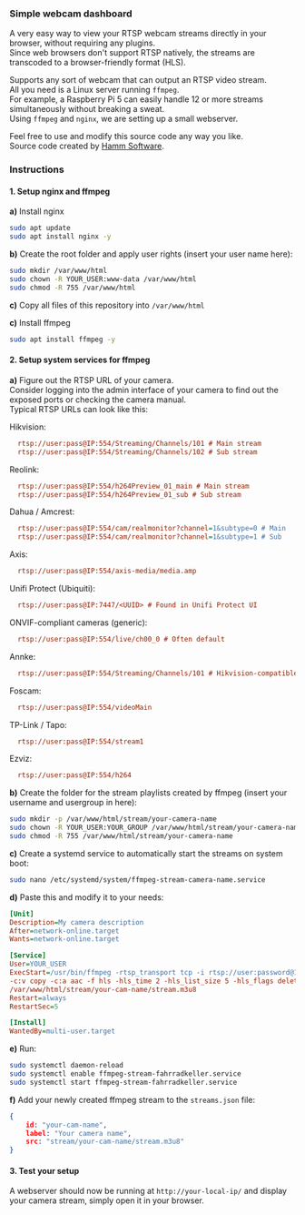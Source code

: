 
### Simple webcam dashboard ### 

A very easy way to view your RTSP webcam streams directly in your browser, without requiring any plugins.\
Since web browsers don't support RTSP natively, the streams are transcoded to a browser-friendly format (HLS).

Supports any sort of webcam that can output an RTSP video stream.\
All you need is a Linux server running `ffmpeg`.\
For example, a Raspberry Pi 5 can easily handle 12 or more streams simultaneously without breaking a sweat.\
Using `ffmpeg` and `nginx`, we are setting up a small webserver.

Feel free to use and modify this source code any way you like.\
Source code created by [Hamm Software](https://www.hamm.software).

### Instructions ###


#### 1. Setup nginx and ffmpeg ####

**a)** Install nginx
```bash
sudo apt update
sudo apt install nginx -y
```

**b)** Create the root folder and apply user rights (insert your user name here):
```bash
sudo mkdir /var/www/html
sudo chown -R YOUR_USER:www-data /var/www/html
sudo chmod -R 755 /var/www/html
```

**c)** Copy all files of this repository into ``/var/www/html``

**c)** Install ffmpeg
```bash
sudo apt install ffmpeg -y
```


#### 2. Setup system services for ffmpeg ####

**a)** Figure out the RTSP URL of your camera.\
Consider logging into the admin interface of your camera to find out the exposed ports or checking the camera manual.\
Typical RTSP URLs can look like this:

Hikvision:
```ini
  rtsp://user:pass@IP:554/Streaming/Channels/101 # Main stream
  rtsp://user:pass@IP:554/Streaming/Channels/102 # Sub stream
```

Reolink:
```ini
  rtsp://user:pass@IP:554/h264Preview_01_main # Main stream
  rtsp://user:pass@IP:554/h264Preview_01_sub # Sub stream
```

Dahua / Amcrest:
```ini
  rtsp://user:pass@IP:554/cam/realmonitor?channel=1&subtype=0 # Main
  rtsp://user:pass@IP:554/cam/realmonitor?channel=1&subtype=1 # Sub
```

Axis:
```ini
  rtsp://user:pass@IP:554/axis-media/media.amp
```

Unifi Protect (Ubiquiti):
```ini
  rtsp://user:pass@IP:7447/<UUID> # Found in Unifi Protect UI
```

ONVIF-compliant cameras (generic):
```ini
  rtsp://user:pass@IP:554/live/ch00_0 # Often default
```

Annke:
```ini
  rtsp://user:pass@IP:554/Streaming/Channels/101 # Hikvision-compatible
```

Foscam:
```ini
  rtsp://user:pass@IP:554/videoMain
```

TP-Link / Tapo:
```ini
  rtsp://user:pass@IP:554/stream1
```

Ezviz:
```ini
  rtsp://user:pass@IP:554/h264
```

**b)** Create the folder for the stream playlists created by ffmpeg (insert your username and usergroup in here):
```bash
sudo mkdir -p /var/www/html/stream/your-camera-name
sudo chown -R YOUR_USER:YOUR_GROUP /var/www/html/stream/your-camera-name
sudo chmod -R 755 /var/www/html/stream/your-camera-name
```

**c)** Create a systemd service to automatically start the streams on system boot:
```bash
sudo nano /etc/systemd/system/ffmpeg-stream-camera-name.service
```

**d)** Paste this and modify it to your needs:
```ini
[Unit]
Description=My camera description
After=network-online.target
Wants=network-online.target

[Service]
User=YOUR_USER
ExecStart=/usr/bin/ffmpeg -rtsp_transport tcp -i rtsp://user:password@192.x.y.z:554/Streaming/Channels/101 \
-c:v copy -c:a aac -f hls -hls_time 2 -hls_list_size 5 -hls_flags delete_segments \
/var/www/html/stream/your-cam-name/stream.m3u8
Restart=always
RestartSec=5

[Install]
WantedBy=multi-user.target
```

**e)** Run:
```bash
sudo systemctl daemon-reload
sudo systemctl enable ffmpeg-stream-fahrradkeller.service
sudo systemctl start ffmpeg-stream-fahrradkeller.service
```

**f)** Add your newly created ffmpeg stream to the `streams.json` file:
```json
{
    id: "your-cam-name",
    label: "Your camera name",
    src: "stream/your-cam-name/stream.m3u8"
}
```

#### 3. Test your setup ####
A webserver should now be running at `http://your-local-ip/` and display your camera stream, simply open it in your browser.